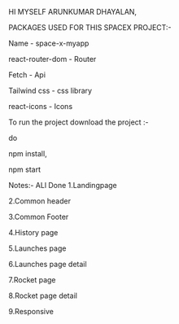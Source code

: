 HI MYSELF ARUNKUMAR DHAYALAN,

PACKAGES USED FOR THIS SPACEX PROJECT:-

  
  Name - space-x-myapp
  
  react-router-dom - Router
  
  Fetch  - Api
  
  Tailwind css - css library
  
  react-icons - Icons


  
  To run the project download the project :-
  
  do 
  
  npm install,
  
  npm start

  
  Notes:- ALl Done
  1.Landingpage
  
  2.Common header
  
  3.Common Footer
  
  4.History page
  
  5.Launches page
  
  6.Launches page detail
  
  7.Rocket page
  
  8.Rocket page detail
  
  9.Responsive